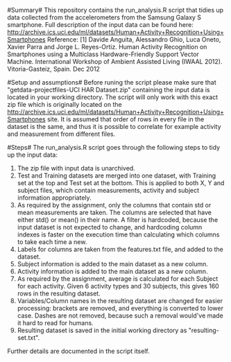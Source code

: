 #Summary#
This repository contains the run_analysis.R script that tidies up data collected from the accelerometers from the Samsung Galaxy S smartphone.
Full description of the input data can be found here: http://archive.ics.uci.edu/ml/datasets/Human+Activity+Recognition+Using+Smartphones
Reference:
[1] Davide Anguita, Alessandro Ghio, Luca Oneto, Xavier Parra and Jorge L. Reyes-Ortiz. Human Activity Recognition on Smartphones using a Multiclass Hardware-Friendly Support Vector Machine. International Workshop of Ambient Assisted Living (IWAAL 2012). Vitoria-Gasteiz, Spain. Dec 2012

#Setup and assumptions#
Before runing the script please make sure that "getdata-projectfiles-UCI HAR Dataset.zip" containing the input data is located in your working directory.
The script will only work with this exact zip file which is originally located on the http://archive.ics.uci.edu/ml/datasets/Human+Activity+Recognition+Using+Smartphones site.
It is assumed that order of rows in every file in the dataset is the same, and thus it is possible to correlate for example activity and measurement from different files.

#Steps#
The run_analysis.R script goes through the following steps to tidy up the input data:

1. The zip file with input data is unarchived.
2. Test and Training datasets are merged into one dataset, with Training set at the top and Test set at the bottom. This is applied to both X, Y and subject files, which contain measurements, activity and subject information appropriately.
3. As required by the assignment, only the columns that contain std or mean measurements are taken. The columns are selected that have either std() or mean() in their name. A filter is hardcoded, because the input dataset is not expected to change, and hardcoding column indexes is faster on the execution time than calculating which columns to take each time a new.
4. Labels for columns are taken from the features.txt file, and added to the dataset.
5. Subject information is added to the main dataset as a new column.
6. Activity information is added to the main dataset as a new column.
7. As required by the assignment, average is calculated for each Subject for each activity. Given 6 activity types and 30 subjects, this gives 160 rows in the resulting dataset.
8. Variables/Column names in the resulting dataset are changed for easier processing: brackets are removed, and everything is converted to lower case. Dashes are not removed, because such a removal would've made it hard to read for humans.
9. Resulting dataset is saved in the initial working directory as "resulting-set.txt".

Further details are documented in the script itself.

